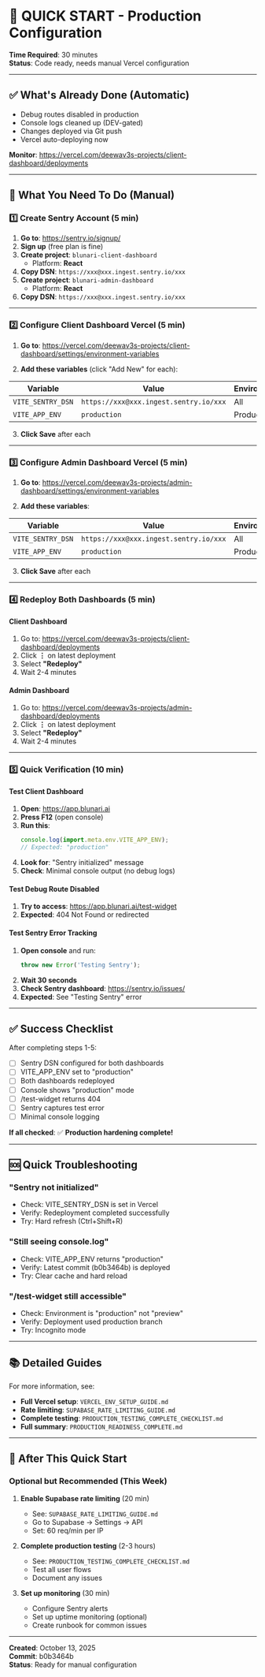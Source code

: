 # 🚀 QUICK START - Production Configuration

**Time Required**: 30 minutes  
**Status**: Code ready, needs manual Vercel configuration

---

## ✅ What's Already Done (Automatic)

- Debug routes disabled in production
- Console logs cleaned up (DEV-gated)
- Changes deployed via Git push
- Vercel auto-deploying now

**Monitor**: https://vercel.com/deewav3s-projects/client-dashboard/deployments

---

## 🎯 What You Need To Do (Manual)

### 1️⃣ Create Sentry Account (5 min)

1. **Go to**: https://sentry.io/signup/
2. **Sign up** (free plan is fine)
3. **Create project**: `blunari-client-dashboard`
   - Platform: **React**
4. **Copy DSN**: `https://xxx@xxx.ingest.sentry.io/xxx`
5. **Create project**: `blunari-admin-dashboard`
   - Platform: **React**
6. **Copy DSN**: `https://xxx@xxx.ingest.sentry.io/xxx`

---

### 2️⃣ Configure Client Dashboard Vercel (5 min)

1. **Go to**: https://vercel.com/deewav3s-projects/client-dashboard/settings/environment-variables

2. **Add these variables** (click "Add New" for each):

| Variable | Value | Environment |
|----------|-------|-------------|
| `VITE_SENTRY_DSN` | `https://xxx@xxx.ingest.sentry.io/xxx` | All |
| `VITE_APP_ENV` | `production` | Production |

3. **Click Save** after each

---

### 3️⃣ Configure Admin Dashboard Vercel (5 min)

1. **Go to**: https://vercel.com/deewav3s-projects/admin-dashboard/settings/environment-variables

2. **Add these variables**:

| Variable | Value | Environment |
|----------|-------|-------------|
| `VITE_SENTRY_DSN` | `https://xxx@xxx.ingest.sentry.io/xxx` | All |
| `VITE_APP_ENV` | `production` | Production |

3. **Click Save** after each

---

### 4️⃣ Redeploy Both Dashboards (5 min)

#### Client Dashboard
1. Go to: https://vercel.com/deewav3s-projects/client-dashboard/deployments
2. Click **⋮** on latest deployment
3. Select **"Redeploy"**
4. Wait 2-4 minutes

#### Admin Dashboard
1. Go to: https://vercel.com/deewav3s-projects/admin-dashboard/deployments
2. Click **⋮** on latest deployment
3. Select **"Redeploy"**
4. Wait 2-4 minutes

---

### 5️⃣ Quick Verification (10 min)

#### Test Client Dashboard

1. **Open**: https://app.blunari.ai
2. **Press F12** (open console)
3. **Run this**:
   ```javascript
   console.log(import.meta.env.VITE_APP_ENV);
   // Expected: "production"
   ```
4. **Look for**: "Sentry initialized" message
5. **Check**: Minimal console output (no debug logs)

#### Test Debug Route Disabled

1. **Try to access**: https://app.blunari.ai/test-widget
2. **Expected**: 404 Not Found or redirected

#### Test Sentry Error Tracking

1. **Open console** and run:
   ```javascript
   throw new Error('Testing Sentry');
   ```
2. **Wait 30 seconds**
3. **Check Sentry dashboard**: https://sentry.io/issues/
4. **Expected**: See "Testing Sentry" error

---

## ✅ Success Checklist

After completing steps 1-5:

- [ ] Sentry DSN configured for both dashboards
- [ ] VITE_APP_ENV set to "production"
- [ ] Both dashboards redeployed
- [ ] Console shows "production" mode
- [ ] /test-widget returns 404
- [ ] Sentry captures test error
- [ ] Minimal console logging

**If all checked**: ✅ **Production hardening complete!**

---

## 🆘 Quick Troubleshooting

### "Sentry not initialized"
- Check: VITE_SENTRY_DSN is set in Vercel
- Verify: Redeployment completed successfully
- Try: Hard refresh (Ctrl+Shift+R)

### "Still seeing console.log"
- Check: VITE_APP_ENV returns "production"
- Verify: Latest commit (b0b3464b) is deployed
- Try: Clear cache and hard reload

### "/test-widget still accessible"
- Check: Environment is "production" not "preview"
- Verify: Deployment used production branch
- Try: Incognito mode

---

## 📚 Detailed Guides

For more information, see:

- **Full Vercel setup**: `VERCEL_ENV_SETUP_GUIDE.md`
- **Rate limiting**: `SUPABASE_RATE_LIMITING_GUIDE.md`
- **Complete testing**: `PRODUCTION_TESTING_COMPLETE_CHECKLIST.md`
- **Full summary**: `PRODUCTION_READINESS_COMPLETE.md`

---

## 🎯 After This Quick Start

### Optional but Recommended (This Week)

1. **Enable Supabase rate limiting** (20 min)
   - See: `SUPABASE_RATE_LIMITING_GUIDE.md`
   - Go to Supabase → Settings → API
   - Set: 60 req/min per IP

2. **Complete production testing** (2-3 hours)
   - See: `PRODUCTION_TESTING_COMPLETE_CHECKLIST.md`
   - Test all user flows
   - Document any issues

3. **Set up monitoring** (30 min)
   - Configure Sentry alerts
   - Set up uptime monitoring (optional)
   - Create runbook for common issues

---

**Created**: October 13, 2025  
**Commit**: b0b3464b  
**Status**: Ready for manual configuration

